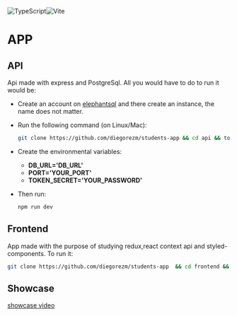 <div style="display: flex; flex-direction: row; align-items: center;">
  <img src="https://img.shields.io/badge/typescript-%23007ACC.svg?style=for-the-badge&logo=typescript&logoColor=white" alt="TypeScript">
  <img src="https://img.shields.io/badge/vite-%23646CFF.svg?style=for-the-badge&logo=vite&logoColor=white" alt="Vite">
</div>

#   APP
## API
Api made with express and PostgreSql. All you would have to do to run it would be: 
* Create an account on [elephantsql](https://www.elephantsql.com/) and there create an instance, the name does not matter.
* Run the following command (on Linux/Mac):
    ```bash
    git clone https://github.com/diegorezm/students-app && cd api && touch .env
    ```
* Create the environmental variables:
  * **DB_URL='DB_URL'**
  * **PORT='YOUR_PORT'**
  * **TOKEN_SECRET='YOUR_PASSWORD'**

* Then run:
    ```bash
    npm run dev
    ```


## Frontend
App made with the purpose of studying redux,react context api and styled-components.
To run it:

```bash
git clone https://github.com/diegorezm/students-app  && cd frontend && npm i && npm run dev
```

## Showcase
[showcase video](https://www.youtube.com/watch?v=wfkdfHMkows)
